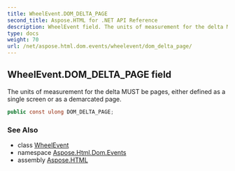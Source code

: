 ```yaml
---
title: WheelEvent.DOM_DELTA_PAGE
second_title: Aspose.HTML for .NET API Reference
description: WheelEvent field. The units of measurement for the delta MUST be pages either defined as a single screen or as a demarcated page
type: docs
weight: 70
url: /net/aspose.html.dom.events/wheelevent/dom_delta_page/
---
```

## WheelEvent.DOM_DELTA_PAGE field

The units of measurement for the delta MUST be pages, either defined as a single screen or as a demarcated page.

```csharp
public const ulong DOM_DELTA_PAGE;
```

### See Also

* class [WheelEvent](../)
* namespace [Aspose.Html.Dom.Events](../../wheelevent/)
* assembly [Aspose.HTML](../../../)
